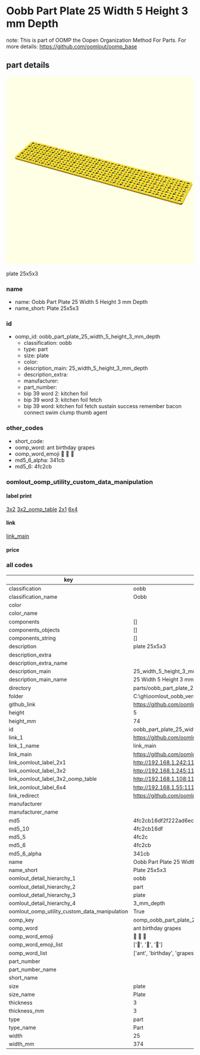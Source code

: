 # Oobb Part Plate 25 Width 5 Height 3 mm Depth  

note: This is part of OOMP the Oopen Organization Method For Parts. For more details: https://github.com/oomlout/oomp_base

##  part details
  

[![](3dpr.png)](3dpr.png)

plate 25x5x3



### name
* name: Oobb Part Plate 25 Width 5 Height 3 mm Depth
* name_short: Plate 25x5x3 
### id
* oomp_id: oobb_part_plate_25_width_5_height_3_mm_depth
  * classification: oobb
  * type: part
  * size: plate
  * color: 
  * description_main: 25_width_5_height_3_mm_depth
  * description_extra: 
  * manufacturer: 
  * part_number: 
  * bip 39 word 2: kitchen foil
  * bip 39 word 3: kitchen foil fetch
  * bip 39 word: kitchen foil fetch sustain success remember bacon connect swim clump thumb agent

### other_codes
* short_code: 
* oomp_word: ant birthday grapes
* oomp_word_emoji :ant: :birthday: :grapes:
* md5_6_alpha: 341cb
* md5_6: 4fc2cb






### oomlout_oomp_utility_custom_data_manipulation
#### label print
[3x2](http://192.168.1.245:1112/?label=oomp%20341cb)
[3x2_oomp_table](http://192.168.1.108:1112/?label=oomp%20341cb)
[2x1](http://192.168.1.242:1112/?label=oomp%20341cb)
[6x4](http://192.168.1.55:1112/?label=oomp%20341cb)    

#### link

[link_main](https://github.com/oomlout/oomlout_oobb_version_4_generated_parts/tree/main/navigation_oomp/oobb/part/plate/25_width_5_height_3_mm_depth/part)                              

#### price







### all codes 
| key | value |  
| --- | --- |  
| classification | oobb |  
| classification_name | Oobb |  
| color |  |  
| color_name |  |  
| components | [] |  
| components_objects | [] |  
| components_string | [] |  
| description | plate 25x5x3 |  
| description_extra |  |  
| description_extra_name |  |  
| description_main | 25_width_5_height_3_mm_depth |  
| description_main_name | 25 Width 5 Height 3 mm Depth |  
| directory | parts/oobb_part_plate_25_width_5_height_3_mm_depth |  
| folder | C:\gh\oomlout_oobb_version_4_generated_parts\parts\oobb_part_plate_25_width_5_height_3_mm_depth |  
| github_link | https://github.com/oomlout/oomlout_oomp_part_src/tree/main/parts/oobb_part_plate_25_width_5_height_3_mm_depth |  
| height | 5 |  
| height_mm | 74 |  
| id | oobb_part_plate_25_width_5_height_3_mm_depth |  
| link_1 | https://github.com/oomlout/oomlout_oobb_version_4_generated_parts/tree/main/navigation_oomp/oobb/part/plate/25_width_5_height_3_mm_depth/part |  
| link_1_name | link_main |  
| link_main | https://github.com/oomlout/oomlout_oobb_version_4_generated_parts/tree/main/navigation_oomp/oobb/part/plate/25_width_5_height_3_mm_depth/part |  
| link_oomlout_label_2x1 | http://192.168.1.242:1112/?label=oomp%20341cb |  
| link_oomlout_label_3x2 | http://192.168.1.245:1112/?label=oomp%20341cb |  
| link_oomlout_label_3x2_oomp_table | http://192.168.1.108:1112/?label=oomp%20341cb |  
| link_oomlout_label_6x4 | http://192.168.1.55:1112/?label=oomp%20341cb |  
| link_redirect | https://github.com/oomlout/oomlout_oobb_version_4_generated_parts/tree/main/parts/oobb_plate_25_05_03 |  
| manufacturer |  |  
| manufacturer_name |  |  
| md5 | 4fc2cb16df2f222ad6ec2daeaa969bd8 |  
| md5_10 | 4fc2cb16df |  
| md5_5 | 4fc2c |  
| md5_6 | 4fc2cb |  
| md5_6_alpha | 341cb |  
| name | Oobb Part Plate 25 Width 5 Height 3 mm Depth |  
| name_short | Plate 25x5x3  |  
| oomlout_detail_hierarchy_1 | oobb |  
| oomlout_detail_hierarchy_2 | part |  
| oomlout_detail_hierarchy_3 | plate |  
| oomlout_detail_hierarchy_4 | 3_mm_depth |  
| oomlout_oomp_utility_custom_data_manipulation | True |  
| oomp_key | oomp_oobb_part_plate_25_width_5_height_3_mm_depth |  
| oomp_word | ant birthday grapes |  
| oomp_word_emoji | :ant: :birthday: :grapes: |  
| oomp_word_emoji_list | [':ant:', ':birthday:', ':grapes:'] |  
| oomp_word_list | ['ant', 'birthday', 'grapes'] |  
| part_number |  |  
| part_number_name |  |  
| short_name |  |  
| size | plate |  
| size_name | Plate |  
| thickness | 3 |  
| thickness_mm | 3 |  
| type | part |  
| type_name | Part |  
| width | 25 |  
| width_mm | 374 |  
